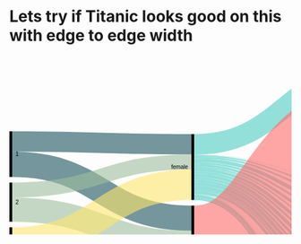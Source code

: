 # Lets try if Titanic looks good on this with edge to edge width

<svg width="980" height="620" xmlns="http://www.w3.org/2000/svg"><g transform="translate(0, 10)"><g class="links" fill="none" stroke-opacity="0.6"><path d="M5,143.1512605042017C165,143.1512605042017,165,148.15126050420167,325,148.15126050420167" stroke-width="36.30252100840336" style="stroke: rgb(26, 83, 92);"></path><path d="M5,183.86554621848742C165,183.86554621848742,165,280.04201680672264,325,280.04201680672264" stroke-width="45.12605042016806" style="stroke: rgb(26, 83, 92);"></path><path d="M5,264.70588235294116C165,264.70588235294116,165,324.1596638655461,325,324.1596638655461" stroke-width="43.10924369747899" style="stroke: rgb(158, 191, 158);"></path><path d="M5,229.78991596638653C165,229.78991596638653,165,179.66386554621846,325,179.66386554621846" stroke-width="26.72268907563025" style="stroke: rgb(158, 191, 158);"></path><path d="M5,412.8571428571428C165,412.8571428571428,165,407.8571428571428,325,407.8571428571428" stroke-width="124.28571428571428" style="stroke: rgb(255, 230, 109);"></path><path d="M5,323.48739495798316C165,323.48739495798316,165,220.2521008403361,325,220.2521008403361" stroke-width="54.45378151260504" style="stroke: rgb(255, 230, 109);"></path><path d="M330,168.82352941176472C490,168.82352941176472,490,230.00000000000017,650,230.00000000000017" stroke-width="2.5210084033613445" style="stroke: rgb(78, 205, 196);"></path><path d="M330,148.52941176470588C490,148.52941176470588,490,18.52941176470588,650,18.52941176470588" stroke-width="37.05882352941176" style="stroke: rgb(78, 205, 196);"></path><path d="M330,203.61344537815128C490,203.61344537815128,490,359.1596638655462,650,359.1596638655462" stroke-width="6.050420168067227" style="stroke: rgb(78, 205, 196);"></path><path d="M330,245.84033613445388C490,245.84033613445388,490,596.596638655462,650,596.596638655462" stroke-width="3.277310924369748" style="stroke: rgb(78, 205, 196);"></path><path d="M330,176.6386554621849C490,176.6386554621849,490,261.84873949579855,650,261.84873949579855" stroke-width="6.554621848739496" style="stroke: rgb(78, 205, 196);"></path><path d="M330,198.57142857142858C490,198.57142857142858,490,341.84873949579827,650,341.84873949579827" stroke-width="4.033613445378151" style="stroke: rgb(78, 205, 196);"></path><path d="M330,185.71428571428572C490,185.71428571428572,490,295.4621848739497,650,295.4621848739497" stroke-width="4.53781512605042" style="stroke: rgb(78, 205, 196);"></path><path d="M330,193.65546218487395C490,193.65546218487395,490,326.93277310924356,650,326.93277310924356" stroke-width="5.798319327731092" style="stroke: rgb(78, 205, 196);"></path><path d="M330,181.68067226890756C490,181.68067226890756,490,278.1512605042019,650,278.1512605042019" stroke-width="3.5294117647058822" style="stroke: rgb(78, 205, 196);"></path><path d="M330,189.36974789915968C490,189.36974789915968,490,309.6218487394958,650,309.6218487394958" stroke-width="2.773109243697479" style="stroke: rgb(78, 205, 196);"></path><path d="M330,171.72268907563029C490,171.72268907563029,490,243.65546218487415,650,243.65546218487415" stroke-width="3.277310924369748" style="stroke: rgb(78, 205, 196);"></path><path d="M330,208.90756302521012C490,208.90756302521012,490,375.71428571428555,650,375.71428571428555" stroke-width="4.53781512605042" style="stroke: rgb(78, 205, 196);"></path><path d="M330,224.91596638655466C490,224.91596638655466,490,427.5210084033612,650,427.5210084033612" stroke-width="6.302521008403361" style="stroke: rgb(78, 205, 196);"></path><path d="M330,167.3109243697479C490,167.3109243697479,490,217.73109243697488,650,217.73109243697488" stroke-width="0.5042016806722689" style="stroke: rgb(78, 205, 196);"></path><path d="M330,237.01680672268913C490,237.01680672268913,490,508.94957983193245,650,508.94957983193245" stroke-width="0.25210084033613445" style="stroke: rgb(78, 205, 196);"></path><path d="M330,237.26890756302527C490,237.26890756302527,490,529.7058823529411,650,529.7058823529411" stroke-width="0.25210084033613445" style="stroke: rgb(78, 205, 196);"></path><path d="M330,218.61344537815128C490,218.61344537815128,490,407.689075630252,650,407.689075630252" stroke-width="6.302521008403361" style="stroke: rgb(78, 205, 196);"></path><path d="M330,213.31932773109247C490,213.31932773109247,490,391.89075630252086,650,391.89075630252086" stroke-width="4.285714285714286" style="stroke: rgb(78, 205, 196);"></path><path d="M330,233.99159663865552C490,233.99159663865552,490,464.66386554621795,650,464.66386554621795" stroke-width="5.294117647058823" style="stroke: rgb(78, 205, 196);"></path><path d="M330,237.64705882352948C490,237.64705882352948,490,540.0840336134451,650,540.0840336134451" stroke-width="0.5042016806722689" style="stroke: rgb(78, 205, 196);"></path><path d="M330,240.92436974789922C490,240.92436974789922,490,567.8991596638652,650,567.8991596638652" stroke-width="6.050420168067227" style="stroke: rgb(78, 205, 196);"></path><path d="M330,229.70588235294125C490,229.70588235294125,490,444.32773109243664,650,444.32773109243664" stroke-width="3.277310924369748" style="stroke: rgb(78, 205, 196);"></path><path d="M330,244.07563025210092C490,244.07563025210092,490,584.5798319327729,650,584.5798319327729" stroke-width="0.25210084033613445" style="stroke: rgb(78, 205, 196);"></path><path d="M330,236.76470588235298C490,236.76470588235298,490,498.69747899159626,650,498.69747899159626" stroke-width="0.25210084033613445" style="stroke: rgb(78, 205, 196);"></path><path d="M330,445.16806722689074C490,445.16806722689074,490,378.8655462184872,650,378.8655462184872" stroke-width="1.7647058823529411" style="stroke: rgb(255, 107, 107);"></path><path d="M330,342.68907563025203C490,342.68907563025203,490,122.26890756302521,650,122.26890756302521" stroke-width="170.42016806722688" style="stroke: rgb(255, 107, 107);"></path><path d="M330,431.0504201680672C490,431.0504201680672,490,246.9327731092439,650,246.9327731092439" stroke-width="3.277310924369748" style="stroke: rgb(255, 107, 107);"></path><path d="M330,463.3193277310924C490,463.3193277310924,490,553.7394957983191,650,553.7394957983191" stroke-width="2.26890756302521" style="stroke: rgb(255, 107, 107);"></path><path d="M330,461.0504201680672C490,461.0504201680672,490,541.4705882352939,650,541.4705882352939" stroke-width="2.26890756302521" style="stroke: rgb(255, 107, 107);"></path><path d="M330,435.5882352941176C490,435.5882352941176,490,281.5546218487397,650,281.5546218487397" stroke-width="3.277310924369748" style="stroke: rgb(255, 107, 107);"></path><path d="M330,439.2436974789916C490,439.2436974789916,490,312.52100840336135,650,312.52100840336135" stroke-width="3.0252100840336134" style="stroke: rgb(255, 107, 107);"></path><path d="M330,469.1176470588235C490,469.1176470588235,490,599.1176470588234,650,599.1176470588234" stroke-width="1.7647058823529411" style="stroke: rgb(255, 107, 107);"></path><path d="M330,441.890756302521C490,441.890756302521,490,344.99999999999994,650,344.99999999999994" stroke-width="2.26890756302521" style="stroke: rgb(255, 107, 107);"></path><path d="M330,433.3193277310924C490,433.3193277310924,490,265.7563025210086,650,265.7563025210086" stroke-width="1.2605042016806722" style="stroke: rgb(255, 107, 107);"></path><path d="M330,466.21848739495795C490,466.21848739495795,490,572.6890756302519,650,572.6890756302519" stroke-width="3.5294117647058822" style="stroke: rgb(255, 107, 107);"></path><path d="M330,459.7899159663865C490,459.7899159663865,490,519.4537815126049,650,519.4537815126049" stroke-width="0.25210084033613445" style="stroke: rgb(255, 107, 107);"></path><path d="M330,448.3193277310924C490,448.3193277310924,490,412.6050420168066,650,412.6050420168066" stroke-width="3.5294117647058822" style="stroke: rgb(255, 107, 107);"></path><path d="M330,428.27731092436966C490,428.27731092436966,490,218.36134453781523,650,218.36134453781523" stroke-width="0.7563025210084033" style="stroke: rgb(255, 107, 107);"></path><path d="M330,455.12605042016804C490,455.12605042016804,490,448.99159663865515,650,448.99159663865515" stroke-width="6.050420168067227" style="stroke: rgb(255, 107, 107);"></path><path d="M330,451.0924369747899C490,451.0924369747899,490,431.6806722689074,650,431.6806722689074" stroke-width="2.0168067226890756" style="stroke: rgb(255, 107, 107);"></path><path d="M330,437.47899159663865C490,437.47899159663865,490,297.98319327731105,650,297.98319327731105" stroke-width="0.5042016806722689" style="stroke: rgb(255, 107, 107);"></path><path d="M330,459.53781512605036C490,459.53781512605036,490,509.2016806722686,650,509.2016806722686" stroke-width="0.25210084033613445" style="stroke: rgb(255, 107, 107);"></path><path d="M330,443.65546218487395C490,443.65546218487395,490,362.8151260504201,650,362.8151260504201" stroke-width="1.2605042016806722" style="stroke: rgb(255, 107, 107);"></path><path d="M330,446.30252100840335C490,446.30252100840335,490,394.2857142857141,650,394.2857142857141" stroke-width="0.5042016806722689" style="stroke: rgb(255, 107, 107);"></path><path d="M330,429.0336134453781C490,429.0336134453781,490,231.63865546218506,650,231.63865546218506" stroke-width="0.7563025210084033" style="stroke: rgb(255, 107, 107);"></path><path d="M330,459.2857142857142C490,459.2857142857142,490,488.44537815126006,650,488.44537815126006" stroke-width="0.25210084033613445" style="stroke: rgb(255, 107, 107);"></path><path d="M330,468.1092436974789C490,468.1092436974789,490,584.831932773109,650,584.831932773109" stroke-width="0.25210084033613445" style="stroke: rgb(255, 107, 107);"></path><path d="M330,458.40336134453776C490,458.40336134453776,490,467.56302521008354,650,467.56302521008354" stroke-width="0.5042016806722689" style="stroke: rgb(255, 107, 107);"></path><path d="M330,458.90756302521004C490,458.90756302521004,490,478.06722689075576,650,478.06722689075576" stroke-width="0.5042016806722689" style="stroke: rgb(255, 107, 107);"></path><path d="M655,230.37815126050438C815,230.37815126050438,815,352.64705882352945,975,352.64705882352945" stroke-width="3.277310924369748" style="stroke: rgb(191, 181, 105);"></path><path d="M655,376.596638655462C815,376.596638655462,815,408.8655462184874,975,408.8655462184874" stroke-width="6.302521008403361" style="stroke: rgb(186, 191, 105);"></path><path d="M655,100.84033613445378C815,100.84033613445378,815,230.84033613445388,975,230.84033613445388" stroke-width="201.68067226890756" style="stroke: rgb(191, 105, 120);"></path><path d="M655,204.5798319327731C815,204.5798319327731,815,346.8487394957984,975,346.8487394957984" stroke-width="5.798319327731092" style="stroke: rgb(191, 105, 120);"></path><path d="M655,245.294117647059C815,245.294117647059,815,357.5630252100841,975,357.5630252100841" stroke-width="6.554621848739496" style="stroke: rgb(155, 191, 105);"></path><path d="M655,359.7899159663865C815,359.7899159663865,815,402.05882352941177,975,402.05882352941177" stroke-width="7.310924369747899" style="stroke: rgb(140, 191, 105);"></path><path d="M655,597.6050420168066C815,597.6050420168066,815,467.6050420168067,975,467.6050420168067" stroke-width="4.7899159663865545" style="stroke: rgb(125, 191, 105);"></path><path d="M655,595.0840336134453C815,595.0840336134453,815,333.8235294117648,975,333.8235294117648" stroke-width="0.25210084033613445" style="stroke: rgb(125, 191, 105);"></path><path d="M655,262.4789915966389C815,262.4789915966389,815,364.7478991596639,975,364.7478991596639" stroke-width="7.815126050420168" style="stroke: rgb(110, 191, 105);"></path><path d="M655,342.9831932773109C815,342.9831932773109,815,395.25210084033614,975,395.25210084033614" stroke-width="6.302521008403361" style="stroke: rgb(105, 191, 115);"></path><path d="M655,295.71428571428584C815,295.71428571428584,815,377.983193277311,975,377.983193277311" stroke-width="5.042016806722689" style="stroke: rgb(105, 191, 130);"></path><path d="M655,553.8655462184871C815,553.8655462184871,815,454.3697478991597,975,454.3697478991597" stroke-width="2.0168067226890756" style="stroke: rgb(105, 191, 145);"></path><path d="M655,552.7310924369746C815,552.7310924369746,815,333.3193277310925,975,333.3193277310925" stroke-width="0.25210084033613445" style="stroke: rgb(105, 191, 145);"></path><path d="M655,326.93277310924356C815,326.93277310924356,815,389.20168067226894,975,389.20168067226894" stroke-width="5.798319327731092" style="stroke: rgb(105, 191, 161);"></path><path d="M655,540.3361344537813C815,540.3361344537813,815,332.6890756302522,975,332.6890756302522" stroke-width="1.0084033613445378" style="stroke: rgb(105, 191, 176);"></path><path d="M655,541.72268907563C815,541.72268907563,815,452.47899159663865,975,452.47899159663865" stroke-width="1.7647058823529411" style="stroke: rgb(105, 191, 176);"></path><path d="M655,279.7899159663868C815,279.7899159663868,815,372.0588235294118,975,372.0588235294118" stroke-width="6.80672268907563" style="stroke: rgb(105, 191, 191);"></path><path d="M655,311.1344537815126C815,311.1344537815126,815,383.40336134453787,975,383.40336134453787" stroke-width="5.798319327731092" style="stroke: rgb(105, 176, 191);"></path><path d="M655,569.7899159663863C815,569.7899159663863,815,460.04201680672264,975,460.04201680672264" stroke-width="9.327731092436974" style="stroke: rgb(105, 161, 191);"></path><path d="M655,564.9999999999998C815,564.9999999999998,815,333.57142857142867,975,333.57142857142867" stroke-width="0.25210084033613445" style="stroke: rgb(105, 161, 191);"></path><path d="M655,428.6554621848738C815,428.6554621848738,815,430.4201680672269,975,430.4201680672269" stroke-width="8.067226890756302" style="stroke: rgb(105, 145, 191);"></path><path d="M655,424.49579831932755C815,424.49579831932755,815,332.0588235294118,975,332.0588235294118" stroke-width="0.25210084033613445" style="stroke: rgb(105, 145, 191);"></path><path d="M655,519.4537815126049C815,519.4537815126049,815,451.21848739495795,975,451.21848739495795" stroke-width="0.25210084033613445" style="stroke: rgb(105, 130, 191);"></path><path d="M655,409.4537815126049C815,409.4537815126049,815,421.4705882352941,975,421.4705882352941" stroke-width="9.831932773109244" style="stroke: rgb(105, 115, 191);"></path><path d="M655,218.10924369747906C815,218.10924369747906,815,350.37815126050424,975,350.37815126050424" stroke-width="1.2605042016806722" style="stroke: rgb(110, 105, 191);"></path><path d="M655,447.3529411764702C815,447.3529411764702,815,439.1176470588235,975,439.1176470588235" stroke-width="9.327731092436974" style="stroke: rgb(125, 105, 191);"></path><path d="M655,509.07563025210055C815,509.07563025210055,815,450.84033613445376,975,450.84033613445376" stroke-width="0.5042016806722689" style="stroke: rgb(140, 105, 191);"></path><path d="M655,529.7058823529411C815,529.7058823529411,815,451.4705882352941,975,451.4705882352941" stroke-width="0.25210084033613445" style="stroke: rgb(155, 105, 191);"></path><path d="M655,392.26890756302504C815,392.26890756302504,815,414.2857142857143,975,414.2857142857143" stroke-width="4.53781512605042" style="stroke: rgb(171, 105, 191);"></path><path d="M655,389.87394957983173C815,389.87394957983173,815,331.8067226890757,975,331.8067226890757" stroke-width="0.25210084033613445" style="stroke: rgb(171, 105, 191);"></path><path d="M655,464.9159663865541C815,464.9159663865541,815,446.68067226890753,975,446.68067226890753" stroke-width="5.798319327731092" style="stroke: rgb(186, 105, 191);"></path><path d="M655,488.44537815126006C815,488.44537815126006,815,450.2100840336134,975,450.2100840336134" stroke-width="0.25210084033613445" style="stroke: rgb(191, 105, 181);"></path><path d="M655,584.7058823529409C815,584.7058823529409,815,464.9579831932773,975,464.9579831932773" stroke-width="0.5042016806722689" style="stroke: rgb(191, 105, 166);"></path><path d="M655,498.69747899159626C815,498.69747899159626,815,450.4621848739495,975,450.4621848739495" stroke-width="0.25210084033613445" style="stroke: rgb(191, 105, 150);"></path><path d="M655,478.06722689075576C815,478.06722689075576,815,449.8319327731092,975,449.8319327731092" stroke-width="0.5042016806722689" style="stroke: rgb(191, 105, 135);"></path></g><g class="nodes" font-family="Arial, Helvetica" font-size="10"><g><rect x="650" y="0" height="207.47899159663874" width="5" fill="#000"></rect><text x="644" y="103.73949579831937" dy="0.35em" text-anchor="end">0</text></g><g><rect x="650" y="217.47899159663874" height="1.2605042016807602" width="5" fill="#000"></rect><text x="644" y="218.10924369747912" dy="0.35em" text-anchor="end">1</text></g><g><rect x="650" y="356.13445378151255" height="7.310924369747795" width="5" fill="#000"></rect><text x="644" y="359.78991596638645" dy="0.35em" text-anchor="end">10</text></g><g><rect x="650" y="373.44537815126034" height="6.302521008403346" width="5" fill="#000"></rect><text x="644" y="376.596638655462" dy="0.35em" text-anchor="end">11</text></g><g><rect x="650" y="389.7478991596637" height="4.789915966386616" width="5" fill="#000"></rect><text x="644" y="392.142857142857" dy="0.35em" text-anchor="end">12</text></g><g><rect x="650" y="404.5378151260503" height="9.831932773109202" width="5" fill="#000"></rect><text x="644" y="409.4537815126049" dy="0.35em" text-anchor="end">13</text></g><g><rect x="650" y="477.8151260504196" height="0.504201680672395" width="5" fill="#000"></rect><text x="644" y="478.0672268907558" dy="0.35em" text-anchor="end">13 15</text></g><g><rect x="650" y="488.319327731092" height="0.2521008403361975" width="5" fill="#000"></rect><text x="644" y="488.4453781512601" dy="0.35em" text-anchor="end">13 15 B</text></g><g><rect x="650" y="424.3697478991595" height="8.319327731092244" width="5" fill="#000"></rect><text x="644" y="428.5294117647056" dy="0.35em" text-anchor="end">14</text></g><g><rect x="650" y="442.68907563025175" height="9.327731092436807" width="5" fill="#000"></rect><text x="644" y="447.35294117647015" dy="0.35em" text-anchor="end">15</text></g><g><rect x="650" y="498.5714285714282" height="0.2521008403361975" width="5" fill="#000"></rect><text x="644" y="498.6974789915963" dy="0.35em" text-anchor="end">15 16</text></g><g><rect x="650" y="462.01680672268856" height="5.798319327731065" width="5" fill="#000"></rect><text x="644" y="464.9159663865541" dy="0.35em" text-anchor="end">16</text></g><g><rect x="650" y="228.7394957983195" height="3.277310924369772" width="5" fill="#000"></rect><text x="644" y="230.37815126050438" dy="0.35em" text-anchor="end">2</text></g><g><rect x="650" y="242.01680672268927" height="6.554621848739544" width="5" fill="#000"></rect><text x="644" y="245.29411764705904" dy="0.35em" text-anchor="end">3</text></g><g><rect x="650" y="258.5714285714288" height="7.81512605042019" width="5" fill="#000"></rect><text x="644" y="262.4789915966389" dy="0.35em" text-anchor="end">4</text></g><g><rect x="650" y="276.386554621849" height="6.806722689075514" width="5" fill="#000"></rect><text x="644" y="279.78991596638673" dy="0.35em" text-anchor="end">5</text></g><g><rect x="650" y="508.8235294117644" height="0.504201680672395" width="5" fill="#000"></rect><text x="644" y="509.0756302521006" dy="0.35em" text-anchor="end">5 7</text></g><g><rect x="650" y="519.3277310924368" height="0.2521008403361975" width="5" fill="#000"></rect><text x="644" y="519.4537815126049" dy="0.35em" text-anchor="end">5 9</text></g><g><rect x="650" y="293.1932773109245" height="5.042016806722586" width="5" fill="#000"></rect><text x="644" y="295.7142857142858" dy="0.35em" text-anchor="end">6</text></g><g><rect x="650" y="308.2352941176471" height="5.798319327730951" width="5" fill="#000"></rect><text x="644" y="311.13445378151255" dy="0.35em" text-anchor="end">7</text></g><g><rect x="650" y="324.033613445378" height="5.798319327731178" width="5" fill="#000"></rect><text x="644" y="326.9327731092436" dy="0.35em" text-anchor="end">8</text></g><g><rect x="650" y="529.579831932773" height="0.25210084033597013" width="5" fill="#000"></rect><text x="644" y="529.705882352941" dy="0.35em" text-anchor="end">8 10</text></g><g><rect x="650" y="339.8319327731092" height="6.302521008403346" width="5" fill="#000"></rect><text x="644" y="342.9831932773109" dy="0.35em" text-anchor="end">9</text></g><g><rect x="650" y="539.831932773109" height="2.7731092436974905" width="5" fill="#000"></rect><text x="644" y="541.2184873949577" dy="0.35em" text-anchor="end">A</text></g><g><rect x="650" y="552.6050420168065" height="2.268907563025209" width="5" fill="#000"></rect><text x="644" y="553.739495798319" dy="0.35em" text-anchor="end">B</text></g><g><rect x="650" y="564.8739495798317" height="9.579831932773175" width="5" fill="#000"></rect><text x="644" y="569.6638655462183" dy="0.35em" text-anchor="end">C</text></g><g><rect x="650" y="584.4537815126048" height="0.504201680672395" width="5" fill="#000"></rect><text x="644" y="584.705882352941" dy="0.35em" text-anchor="end">C D</text></g><g><rect x="650" y="594.9579831932772" height="5.042016806722813" width="5" fill="#000"></rect><text x="644" y="597.4789915966386" dy="0.35em" text-anchor="end">D</text></g><g><rect x="0" y="125.00000000000003" height="81.42857142857139" width="5" fill="#000"></rect><text x="11" y="165.71428571428572" dy="0.35em" text-anchor="start">1</text></g><g><rect x="0" y="216.42857142857142" height="69.8319327731092" width="5" fill="#000"></rect><text x="11" y="251.34453781512602" dy="0.35em" text-anchor="start">2</text></g><g><rect x="0" y="296.26050420168065" height="178.73949579831935" width="5" fill="#000"></rect><text x="11" y="385.6302521008403" dy="0.35em" text-anchor="start">3</text></g><g><rect x="325" y="130" height="117.4789915966386" width="5" fill="#000"></rect><text x="319" y="188.7394957983193" dy="0.35em" text-anchor="end">female</text></g><g><rect x="325" y="257.4789915966386" height="212.5210084033614" width="5" fill="#000"></rect><text x="319" y="363.7394957983193" dy="0.35em" text-anchor="end">male</text></g><g><rect x="975" y="130.0000000000001" height="203.94957983193274" width="5" fill="#000"></rect><text x="969" y="231.97478991596648" dy="0.35em" text-anchor="end">no</text></g><g><rect x="975" y="343.94957983193285" height="126.05042016806703" width="5" fill="#000"></rect><text x="969" y="406.97478991596637" dy="0.35em" text-anchor="end">yes</text></g></g></g></svg>
